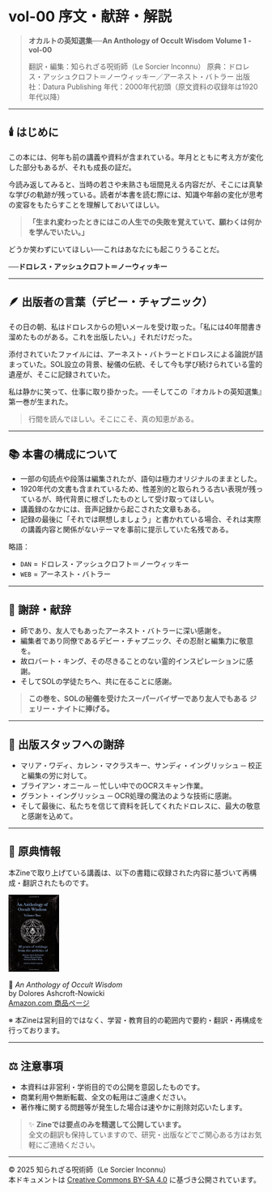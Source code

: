 # vol-00 序文・献辞・解説

> **オカルトの英知選集──An Anthology of Occult Wisdom**
> **Volume 1 - vol-00**
> 
> 翻訳・編集：知られざる呪術師（Le Sorcier Inconnu）
> 原典：ドロレス・アッシュクロフト＝ノーウィッキー／アーネスト・バトラー
> 出版社：Datura Publishing
> 年代：2000年代初頭（原文資料の収録年は1920年代以降）

---

## 🕯️ はじめに

この本には、何年も前の講義や資料が含まれている。年月とともに考え方が変化した部分もあるが、それも成長の証だ。

今読み返してみると、当時の若さや未熟さも垣間見える内容だが、そこには真摯な学びの軌跡が残っている。読者が本書を読む際には、知識や年齢の変化が思考の変容をもたらすことを理解しておいてほしい。

> **「生まれ変わったときにはこの人生での失敗を覚えていて、願わくは何かを学んでいたい。」**

どうか笑わずにいてほしい──これはあなたにも起こりうることだ。

**──ドロレス・アッシュクロフト＝ノーウィッキー**

---

## 🪶 出版者の言葉（デビー・チャプニック）

その日の朝、私はドロレスからの短いメールを受け取った。「私には40年間書き溜めたものがある。これを出版したい。」それだけだった。

添付されていたファイルには、アーネスト・バトラーとドロレスによる論説が詰まっていた。SOL設立の背景、秘儀の伝統、そして今も学び続けられている霊的遺産が、そこに記録されていた。

私は静かに笑って、仕事に取り掛かった。──そしてこの『オカルトの英知選集』第一巻が生まれた。

> 行間を読んでほしい。そこにこそ、真の知恵がある。

---

## 📚 本書の構成について

- 一部の句読点や段落は編集されたが、語句は極力オリジナルのままとした。
- 1920年代の文書も含まれているため、性差別的と取られうる古い表現が残っているが、時代背景に根ざしたものとして受け取ってほしい。
- 講義録のなかには、音声記録から起こされた文章もある。
- 記録の最後に「それでは瞑想しましょう」と書かれている場合、それは実際の講義内容と関係がないテーマを事前に提示していた名残である。

略語：
- `DAN` = ドロレス・アッシュクロフト＝ノーウィッキー
- `WEB` = アーネスト・バトラー

---

## 🙏 謝辞・献辞

- 師であり、友人でもあったアーネスト・バトラーに深い感謝を。
- 編集者であり同僚であるデビー・チャプニック、その忍耐と編集力に敬意を。
- 故ロバート・キング、その尽きることのない霊的インスピレーションに感謝。
- そしてSOLの学徒たちへ、共に在ることに感謝。

> **この巻を、SOLの秘儀を受けたスーパーバイザーであり友人でもある**
> **ジェリー・ナイトに捧げる。**

---

## 🔧 出版スタッフへの謝辞

- マリア・ワディ、カレン・マクラスキー、サンディ・イングリッシュ ─ 校正と編集の労に対して。
- ブライアン・オニール ─ 忙しい中でのOCRスキャン作業。
- グラント・イングリッシュ ─ OCR処理の魔法のような技術に感謝。
- そして最後に、私たちを信じて資料を託してくれたドロレスに、最大の敬意と感謝を込めて。

---

## 📘 原典情報

本Zineで取り上げている講義は、以下の書籍に収録された内容に基づいて再構成・翻訳されたものです。

<div align="left">
 <img src="anthology.jpg" width="100">
</div>

📖 *An Anthology of Occult Wisdom*  
by Dolores Ashcroft-Nowicki  
[Amazon.com 商品ページ](https://www.amazon.com/Anthology-Occult-Wisdom-Dolores-Ashcroft-Nowicki/dp/0967752345)

※ 本Zineは営利目的ではなく、学習・教育目的の範囲内で要約・翻訳・再構成を行っております。

---

## ⚖️ 注意事項

- 本資料は非営利・学術目的での公開を意図したものです。
- 商業利用や無断転載、全文の転用はご遠慮ください。
- 著作権に関する問題等が発生した場合は速やかに削除対応いたします。

> ✨ **Zineでは要点のみを精選して公開しています。**  
> 全文の翻訳も保持していますので、研究・出版などでご関心ある方はお気軽にご連絡ください。

---
© 2025 知られざる呪術師（Le Sorcier Inconnu）  
本ドキュメントは [Creative Commons BY-SA 4.0](https://creativecommons.org/licenses/by-sa/4.0/deed.ja) に基づき公開されています。

